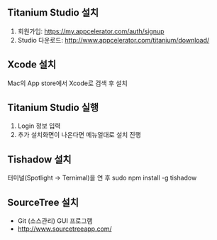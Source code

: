 ## Titanium Studio 설치 
1. 회원가입: https://my.appcelerator.com/auth/signup 
2. Studio 다운로드: http://www.appcelerator.com/titanium/download/

## Xcode 설치
Mac의 App store에서 Xcode로 검색 후 설치

## Titanium Studio 실행
1. Login 정보 입력
2. 추가 설치화면이 나온다면 메뉴얼대로 설치 진행

## Tishadow 설치
터미널(Spotlight -> Ternimal)을 연 후 sudo npm install -g tishadow

## SourceTree 설치
* Git (소스관리) GUI 프로그램
* http://www.sourcetreeapp.com/
